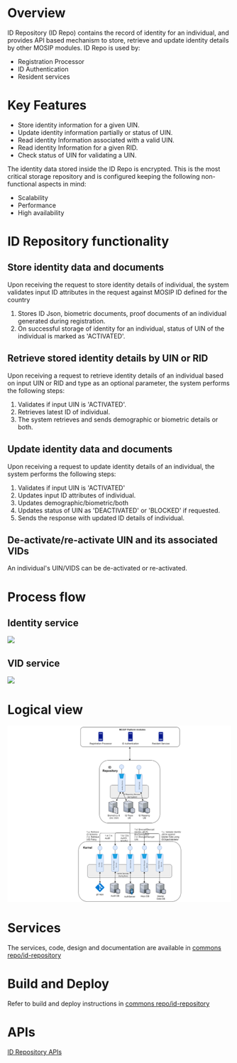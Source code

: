 # Overview

ID Repository (ID Repo) contains the record of identity for an individual, and provides API based mechanism to store, retrieve and update identity details by other MOSIP modules. ID Repo is used by: 
* Registration Processor
* ID Authentication
* Resident services

#  Key Features 

* Store identity information for a given UIN.
* Update identity information partially or status of UIN.
* Read identity Information associated with a valid UIN.
* Read identity Information for a given RID.
* Check status of UIN for validating a UIN.

The identity data stored inside the ID Repo is encrypted. This is the most critical storage repository and is configured keeping the following non-functional aspects in mind:

* Scalability 
* Performance
* High availability

#  ID Repository functionality

## Store identity data and documents 

Upon receiving the request to store identity details of individual, the system validates input ID attributes in the request against MOSIP ID defined for the country
1. Stores ID Json, biometric documents, proof documents of an individual generated during registration.
1. On successful storage of identity for an individual, status of UIN of the individual is marked as 'ACTIVATED'.

##  Retrieve stored identity details by UIN or RID 

Upon receiving a request to retrieve identity details of an individual based on input UIN or RID and type as an optional parameter, the system performs the following steps:
1. Validates if input UIN is 'ACTIVATED'.
1. Retrieves latest ID of individual.
1. The system retrieves and sends demographic or biometric details or both. 

## Update identity data and documents 

Upon receiving a request to update identity details of an individual, the system performs the following steps:
1. Validates if input UIN is 'ACTIVATED'
1. Updates input ID attributes of individual.
1. Updates demographic/biometric/both 
1. Updates status of UIN as 'DEACTIVATED' or 'BLOCKED' if requested.
1. Sends the response with updated ID details of individual.

## De-activate/re-activate UIN and its associated VIDs 

An individual's UIN/VIDS can be de-activated or re-activated.  

# Process flow

## Identity service
![](_images/id_repo/id_repo_identity_service_flow.pg) 

## VID service
![](_images/id_repo/id_repo_vid_service_flow.pg) 

# Logical view
![](_images/id_repo/id_repo_logical_view.jpg)

# Services

The services, code, design and documentation are available in [commons repo/id-repository](https://github.com/mosip/commons/tree/master/id-repository)

# Build and Deploy

Refer to build and deploy instructions in [commons repo/id-repository](https://github.com/mosip/commons/tree/master/id-repository)

# APIs

[ID Repository APIs](ID-Repository-APIs)
